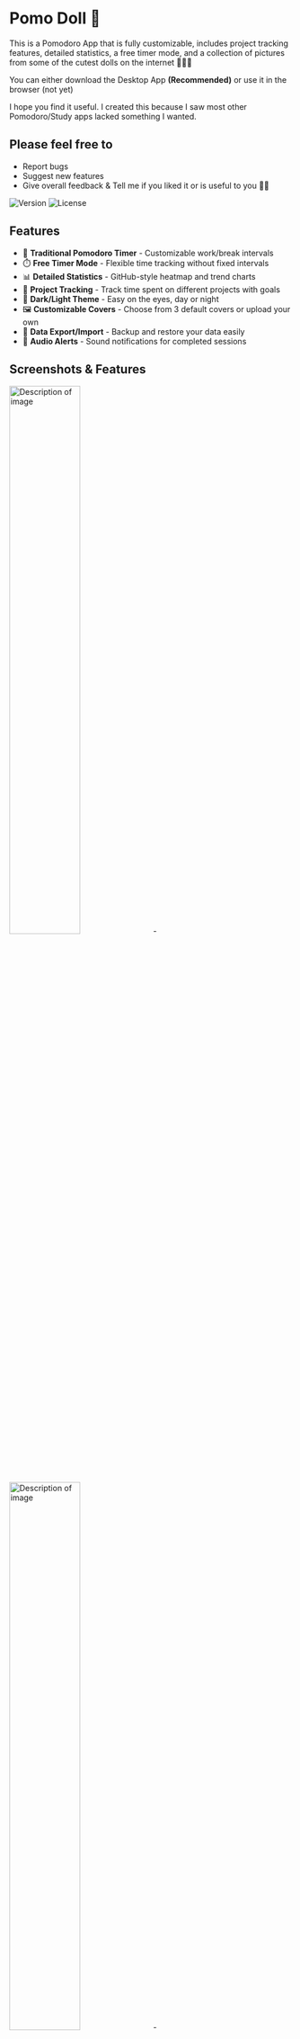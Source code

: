 # Pomo Doll 🌱

This is a Pomodoro App that is fully customizable, includes project tracking features, detailed statistics, a free timer mode, and a collection of pictures from some of the cutest dolls on the internet 🌱🧀🐄

You can either download the Desktop App **(Recommended)** or use it in the browser (not yet)

I hope you find it useful. I created this because I saw most other Pomodoro/Study apps lacked something I wanted. 

## Please feel free to

- Report bugs
- Suggest new features
- Give overall feedback & Tell me if you liked it or is useful to you 🥰🌱

![Version](https://img.shields.io/badge/version-1.0-blue.svg)
![License](https://img.shields.io/badge/license-MIT-green.svg)

## Features

- 🍅 **Traditional Pomodoro Timer** - Customizable work/break intervals
- ⏱️ **Free Timer Mode** - Flexible time tracking without fixed intervals
- 📊 **Detailed Statistics** - GitHub-style heatmap and trend charts
- 📁 **Project Tracking** - Track time spent on different projects with goals
- 🌙 **Dark/Light Theme** - Easy on the eyes, day or night
- 🖼️ **Customizable Covers** - Choose from 3 default covers or upload your own
- 💾 **Data Export/Import** - Backup and restore your data easily
- 🔔 **Audio Alerts** - Sound notifications for completed sessions

## Screenshots & Features



<div>

<img src="https://i.imgur.com/xX40ISy.png" alt="Description of image" style="max-width:50%;height:50%;">
  -
<img src="https://i.imgur.com/NO0kpKv.png" alt="Description of image" style="max-width:50%;height:50%;">
  -
</div>

<div>
  <img src="https://i.imgur.com/zcUuECR.jpeg" alt="Description of image" style="max-width:50%;height:50%;">
  -
  <img src="https://i.imgur.com/yy3F8RL.png" alt="Description of image" style="max-width:50%;height:50%;">
  
</div>

You can upload your own cover if you don't like these.


<img src="https://i.imgur.com/sbGTLxY.jpeg" alt="Description of image" style="max-width:50%;height:50%;">


### Study HeatMap, Streak tracker, Cake chart

<div>
  <img src="https://i.imgur.com/oZQlXGP.jpeg" alt="Description of image" style="max-width:50%;height:50%;">
  <img src="https://i.imgur.com/APkB3An.jpeg" alt="Description of image" style="max-width:50%;height:50%;">
  <img src="https://i.imgur.com/oUOyZhU.jpeg" alt="Description of image" style="max-width:50%;height:50%;">
  <img src="https://i.imgur.com/oUOyZhU.jpeg" alt="Description of image" style="max-width:50%;height:50%;">
  <img src="https://i.imgur.com/KX1lqKk.jpeg" alt="Description of image" style="max-width:50%;height:50%;">
</div>

### You can backup your data & even import it later

All your data is stored **locally** on your computer or browser if you run it there. 

<img src="https://i.imgur.com/W4iHuZB.jpeg" alt="Description of image" style="max-width:50%;height:50%;">


## Usage

### Basic Timer 
1. Click the **Play** button to start a Pomodoro session
2. Work until the timer completes
3. Take a break 
4. After 4 pomos you complete a "Cycle", you can then enjoy a long break

### Free Timer
1. Click the **Play** button to start a Pomo
2. There's no countdown... you decide when to stop.
3. You can customize the break time between the "Infinite Time" sessions.
   
### Project Tracking
<img src="https://i.imgur.com/upxFjqz.jpeg" alt="Description of image" style="max-width:50%;height:50%;">

1. Go to **Config** tab
2. Add a new project with a name and goal (the goal is optional & in hours)
3. Click **Track this!** to start tracking time for that project
4. Your study time will be automatically attributed to the active project

### Statistics
- Click **Full Stats** to view your detailed statistics
- See your study streak, heatmap (inspired by Anki add-on), and trends over time
- Detailed view of the spent time allocated to each project or just untracked time.
- Check your personal records


### Upload your own cover
<img src="https://i.imgur.com/oNQAHxa.jpeg" alt="Description of image" style="max-width:50%;height:50%;">

### More customization

<img src="https://i.imgur.com/KfG9DFS.jpeg" alt="Description of image" style="max-width:50%;height:50%;">


## Download

Download the latest release for your platform:

- **Windows**: [Download .exe](https://github.com/Chino-chan/Pomo-Doll/releases)

## Technical Info & Istallation for Developers

## Stack

- **Electron** - Desktop app framework
- **Vanilla JavaScript** - No frameworks, pure JS insanity
- **HTML5 Canvas** - Charts and visualizations
- **Vitest** - Testing framework (152 Tests)
- **localStorage** - Data persistence (Both Desktop & Browser)
- **Claude Code 4.5** - Documentation, testing coverage, and more

## Installation 

Requirements:
- Node.js 16+
- npm

```bash
# Clone the repository
git clone https://github.com/your-username/pomo-doll.git
cd pomo-doll

# Install dependencies
npm install

# Run the app
npm start

# Build for production
npm run build
```


## Development

```bash
# Run in development mode
npm start

# Run tests
npm test

# Run tests with UI
npm run test:ui

# Run tests with coverage
npm run test:coverage

# Build for all platforms
npm run build
```



## License

MIT License - see [LICENSE](LICENSE) file for details



